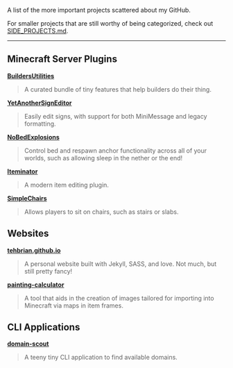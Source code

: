 A list of the more important projects scattered about my GitHub.

For smaller projects that are still worthy of being categorized, check out [SIDE_PROJECTS.md](SIDE_PROJECTS.md).

---

## Minecraft Server Plugins

[**BuildersUtilities**][bu]

> A curated bundle of tiny features that help builders do their thing.

[**YetAnotherSignEditor**][yase]

> Easily edit signs, with support for both MiniMessage and legacy formatting.

[**NoBedExplosions**][nbe]

> Control bed and respawn anchor functionality across all of your worlds, such as allowing sleep in the nether or the end!

[**Iteminator**][iteminator]

> A modern item editing plugin.

[**SimpleChairs**][sc]

> Allows players to sit on chairs, such as stairs or slabs.

[bu]: https://github.com/TehBrian/BuildersUtilities
[yase]: https://github.com/TehBrian/YetAnotherSignEditor
[nbe]: https://github.com/TehBrian/NoBedExplosions
[iteminator]: https://github.com/TehBrian/Iteminator
[sc]: https://github.com/TehBrian/SimpleChairs

## Websites

[**tehbrian.github.io**][tehbrian]

> A personal website built with Jekyll, SASS, and love. Not much, but still pretty fancy!

[**painting-calculator**][pc]

> A tool that aids in the creation of images tailored for importing into Minecraft via maps in item frames.

[tehbrian]: https://github.com/TehBrian/tehbrian.github.io
[pc]: https://github.com/TehBrian/painting-calculator

## CLI Applications

[**domain-scout**][ds]

> A teeny tiny CLI application to find available domains.

[ds]: https://github.com/TehBrian/domain-scout
